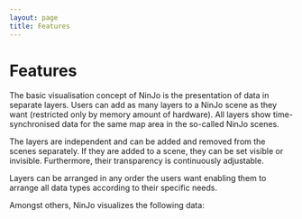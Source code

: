 ```yaml
---
layout: page
title: Features
---
```


# Features

The basic visualisation concept of NinJo is the presentation of data in separate layers. Users can add as many layers to a NinJo scene as they want (restricted only by memory amount of hardware). All layers show time-synchronised data for the same map area in the so-called NinJo scenes.

The layers are independent and can be added and removed from the scenes separately. If they are added to a scene, they can be set visible or invisible. Furthermore, their transparency is continuously adjustable.  

Layers can be arranged in any order the users want enabling them to arrange all data types according to their specific needs.

Amongst others, NinJo visualizes the following data:
